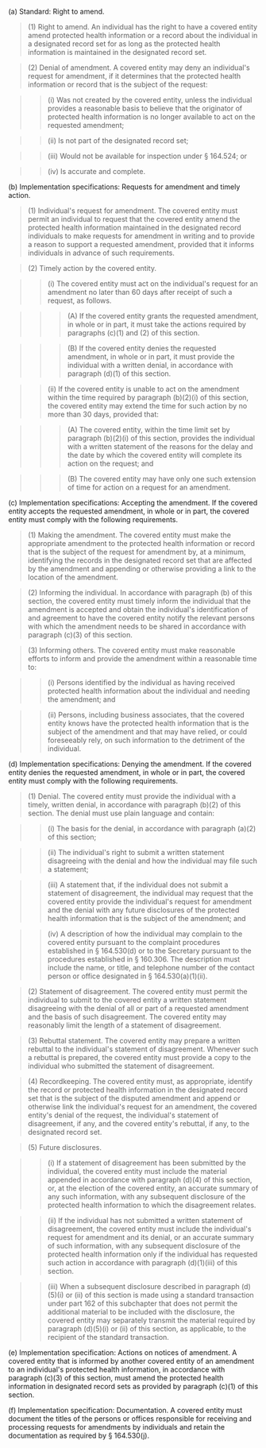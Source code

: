 (a) Standard: Right to amend. 

> (1) Right to amend. An individual has the right to have a covered entity amend protected health information or a record about the individual in a designated record set for as long as the protected health information is maintained in the designated record set.

> (2) Denial of amendment. A covered entity may deny an individual's request for amendment, if it determines that the protected health information or record that is the subject of the request:

> > (i) Was not created by the covered entity, unless the individual provides a reasonable basis to believe that the originator of protected health information is no longer available to act on the requested amendment;

> > (ii) Is not part of the designated record set;

> > (iii) Would not be available for inspection under § 164.524; or

> > (iv) Is accurate and complete.

(b) Implementation specifications: Requests for amendment and timely action.

> (1) Individual's request for amendment. The covered entity must permit an individual to request that the covered entity amend the protected health information maintained in the designated record individuals to make requests for amendment in writing and to provide a reason to support a requested amendment, provided that it informs individuals in advance of such requirements.

> (2) Timely action by the covered entity.

> > (i) The covered entity must act on the individual's request for an amendment no later than 60 days after receipt of such a request, as follows.

> > > (A) If the covered entity grants the requested amendment, in whole or in part, it must take the actions required by paragraphs &#40;c)(1) and (2) of this section.

> > > (B) If the covered entity denies the requested amendment, in whole or in part, it must provide the individual with a written denial, in accordance with paragraph (d)(1) of this section.

> > (ii) If the covered entity is unable to act on the amendment within the time required by paragraph (b)(2)(i) of this section, the covered entity may extend the time for such action by no more than 30 days, provided that:

> > > (A) The covered entity, within the time limit set by paragraph (b)(2)(i) of this section, provides the individual with a written statement of the reasons for the delay and the date by which the covered entity will complete its action on the request; and

> > > (B) The covered entity may have only one such extension of time for action on a request for an amendment.

&#40;c) Implementation specifications: Accepting the amendment. If the covered entity accepts the requested amendment, in whole or in part, the covered entity must comply with the following requirements.

> (1) Making the amendment. The covered entity must make the appropriate amendment to the protected health information or record that is the subject of the request for amendment by, at a minimum, identifying the records in the designated record set that are affected by the amendment and appending or otherwise providing a link to the location of the amendment.

> (2) Informing the individual. In accordance with paragraph (b) of this section, the covered entity must timely inform the individual that the amendment is accepted and obtain the individual's identification of and agreement to have the covered entity notify the relevant persons with which the amendment needs to be shared in accordance with paragraph &#40;c)(3) of this section.

> (3) Informing others. The covered entity must make reasonable efforts to inform and provide the amendment within a reasonable time to:

> > (i) Persons identified by the individual as having received protected health information about the individual and needing the amendment; and

> > (ii) Persons, including business associates, that the covered entity knows have the protected health information that is the subject of the amendment and that may have relied, or could foreseeably rely, on such information to the detriment of the individual.

(d) Implementation specifications: Denying the amendment. If the covered entity denies the requested amendment, in whole or in part, the covered entity must comply with the following requirements.
 
> (1) Denial. The covered entity must provide the individual with a timely, written denial, in accordance with paragraph (b)(2) of this section. The denial must use plain language and contain:

> > (i) The basis for the denial, in accordance with paragraph (a)(2) of this section;

> > (ii) The individual's right to submit a written statement disagreeing with the denial and how the individual may file such a statement;

> > (iii) A statement that, if the individual does not submit a statement of disagreement, the individual may request that the covered entity provide the individual's request for amendment and the denial with any future disclosures of the protected health information that is the subject of the amendment; and

> > (iv) A description of how the individual may complain to the covered entity pursuant to the complaint procedures established in § 164.530(d) or to the Secretary pursuant to the procedures established in § 160.306. The description must include the name, or title, and telephone number of the contact person or office designated in § 164.530(a)(1)(ii).

> (2) Statement of disagreement. The covered entity must permit the individual to submit to the covered entity a written statement disagreeing with the denial of all or part of a requested amendment and the basis of such disagreement. The covered entity may reasonably limit the length of a statement of disagreement.

> (3) Rebuttal statement. The covered entity may prepare a written rebuttal to the individual's statement of disagreement. Whenever such a rebuttal is prepared, the covered entity must provide a copy to the individual who submitted the statement of disagreement.

> (4) Recordkeeping. The covered entity must, as appropriate, identify the record or protected health information in the designated record set that is the subject of the disputed amendment and append or otherwise link the individual's request for an amendment, the covered entity's denial of the request, the individual's statement of disagreement, if any, and the covered entity's rebuttal, if any, to the designated record set.

> (5) Future disclosures. 

> > (i) If a statement of disagreement has been submitted by the individual, the covered entity must include the material appended in accordance with paragraph (d)(4) of this section, or, at the election of the covered entity, an accurate summary of any such information, with any subsequent disclosure of the protected health information to which the disagreement relates.

> > (ii) If the individual has not submitted a written statement of disagreement, the covered entity must include the individual's request for amendment and its denial, or an accurate summary of such information, with any subsequent disclosure of the protected health information only if the individual has requested such action in accordance with paragraph (d)(1)(iii) of this section.

> > (iii) When a subsequent disclosure described in paragraph (d)(5)(i) or (ii) of this section is made using a standard transaction under part 162 of this subchapter that does not permit the additional material to be included with the disclosure, the covered entity may separately transmit the material required by paragraph (d)(5)(i) or (ii) of this section, as applicable, to the recipient of the standard transaction.
 
(e) Implementation specification: Actions on notices of amendment. A covered entity that is informed by another covered entity of an amendment to an individual's protected health information, in accordance with paragraph &#40;c)(3) of this section, must amend the protected health information in designated record sets as provided by paragraph &#40;c)(1) of this section.

(f) Implementation specification: Documentation. A covered entity must document the titles of the persons or offices responsible for receiving and processing requests for amendments by individuals and retain the documentation as required by § 164.530(j).
